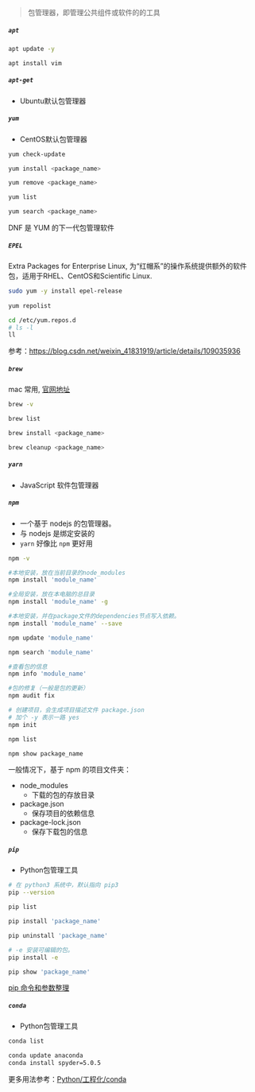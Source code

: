 >包管理器，即管理公共组件或软件的的工具


##### `apt`

```bash
apt update -y

apt install vim
```



##### `apt-get`
- Ubuntu默认包管理器



##### `yum`

- CentOS默认包管理器

```bash
yum check-update

yum install <package_name>

yum remove <package_name>

yum list

yum search <package_name>
```

DNF 是 YUM 的下一代包管理软件



##### `EPEL`

Extra Packages for Enterprise Linux, 为“红帽系”的操作系统提供额外的软件包，适用于RHEL、CentOS和Scientific Linux.

```bash
sudo yum -y install epel-release
 
yum repolist

cd /etc/yum.repos.d
# ls -l
ll
```





参考：https://blog.csdn.net/weixin_41831919/article/details/109035936

##### `brew`

mac 常用, [官网地址](https://brew.sh/)

```bash
brew -v

brew list

brew install <package_name>

brew cleanup <package_name>
```


##### `yarn`

- JavaScript 软件包管理器

##### `npm`
- 一个基于 nodejs 的包管理器。
- 与 nodejs 是绑定安装的
- `yarn` 好像比 `npm` 更好用

```bash
npm -v

#本地安装，放在当前目录的node_modules
npm install 'module_name'

#全局安装，放在本电脑的总目录
npm install 'module_name' -g

#本地安装，并在package文件的dependencies节点写入依赖。 
npm install 'module_name' --save

npm update 'module_name'

npm search 'module_name'

#查看包的信息
npm info 'module_name'

#包的修复（一般是包的更新）
npm audit fix

# 创建项目，会生成项目描述文件 package.json
# 加个 -y 表示一路 yes
npm init 

npm list

npm show package_name
```

一般情况下，基于 npm 的项目文件夹：
- node_modules 
  - 下载的包的存放目录
- package.json 
  - 保存项目的依赖信息
- package-lock.json 
  - 保存下载包的信息




##### `pip`
- Python包管理工具

```bash
# 在 python3 系统中，默认指向 pip3
pip --version

pip list

pip install 'package_name'

pip uninstall 'package_name'

# -e 安装可编辑的包。
pip install -e 

pip show 'package_name'
```

[pip 命令和参数整理](https://blog.csdn.net/qq_35104586/article/details/107441178)


##### `conda`
- Python包管理工具

```bash
conda list

conda update anaconda
conda install spyder=5.0.5
```

更多用法参考：[Python/工程化/conda](/Python/工程化/conda)
